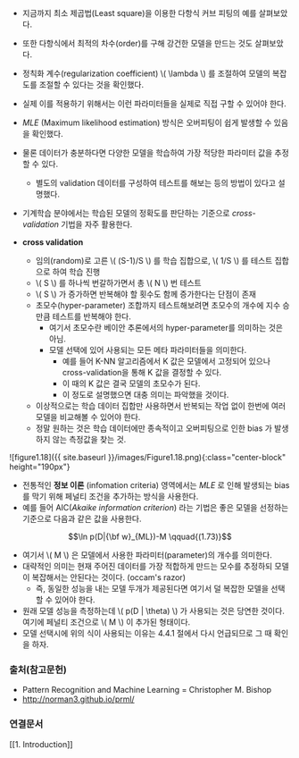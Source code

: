  
- 지금까지 최소 제곱법(Least square)을 이용한 다항식 커브 피팅의 예를 살펴보았다.
- 또한 다항식에서 최적의 차수(order)를 구해 강건한 모델을 만드는 것도 살펴보았다.
- 정칙화 계수(regularization coefficient) \\( \lambda \\) 를 조절하여 모델의 복잡도를 조절할 수 있다는 것을 확인했다.
- 실제 이를 적용하기 위해서는 이런 파라미터들을 실제로 직접 구할 수 있어야 한다.

- *MLE* (Maximum likelihood estimation) 방식은 오버피팅이 쉽게 발생할 수 있음을 확인했다.
- 물론 데이터가 충분하다면 다양한 모델을 학습하여 가장 적당한 파라미터 값을 추정할 수 있다.
    - 별도의 validation 데이터를 구성하여 테스트를 해보는 등의 방법이 있다고 설명했다.
- 기계학습 분야에서는 학습된 모델의 정확도를 판단하는 기준으로 *cross-validation* 기법을 자주 활용한다.

- **cross validation**
    - 임의(random)로 고른 \\( (S-1)/S \\) 를 학습 집합으로, \\( 1/S \\) 를 테스트 집합으로 하여 학습 진행
    - \\( S \\) 를 하나씩 번갈하가면서 총 \\( N \\) 번 테스트
    - \\( S \\) 가 증가하면 반복해야 할 횟수도 함께 증가한다는 단점이 존재
    - 초모수(hyper-parameter) 조합까지 테스트해보려면 초모수의 개수에 지수 승만큼 테스트를 반복해야 한다.
        - 여기서 초모수란 베이안 추론에서의 hyper-parameter를 의미하는 것은 아님.
        - 모델 선택에 있어 사용되는 모든 메타 파라미터들을 의미한다.
            - 예를 들어 K-NN 알고리즘에서 K 값은 모델에서 고정되어 있으나 cross-validation을 통해 K 값을 결정할 수 있다.
            - 이 때의 K 값은 결국 모델의 초모수가 된다.
            - 이 정도로 설명했으면 대충 의미는 파악했을 것이다.
    - 이상적으로는 학습 데이터 집합만 사용하면서 반복되는 작업 없이 한번에 여러 모델을 비교해볼 수 있어야 한다.
    - 정말 원하는 것은 학습 데이터에만 종속적이고 오버피팅으로 인한 bias 가 발생하지 않는 측정값을 찾는 것.

![figure1.18]({{ site.baseurl }}/images/Figure1.18.png){:class="center-block" height="190px"}
  
- 전통적인 **정보 이론** (infomation criteria) 영역에서는 *MLE* 로 인해 발생되는 bias를 막기 위해 페널티 조건을 추가하는 방식을 사용한다.
- 예를 들어 AIC(*Akaike information criterion*) 라는 기법은 좋은 모델을 선정하는 기준으로 다음과 같은 값을 사용한다.

$$\ln p(D|{\bf w}_{ML})-M \qquad{(1.73)}$$

- 여기서 \\( M \\) 은 모델에서 사용한 파라미터(parameter)의 개수를 의미한다.
- 대략적인 의미는 현재 주어진 데이터를 가장 적합하게 만드는 모수를 추정하되 모델이 복잡해서는 안된다는 것이다. (occam's razor)
    - 즉, 동일한 성능을 내는 모델 두개가 제공된다면 여기서 덜 복잡한 모델을 선택할 수 있어야 한다.
- 원래 모델 성능을 측정하는데 \\( p(D \| \theta) \\) 가 사용되는 것은 당연한 것이다. 여기에 페널티 조건으로 \\( M \\) 이 추가된 형태이다. 
- 모델 선택시에 위의 식이 사용되는 이유는 4.4.1 절에서 다시 언급되므로 그 때 확인을 하자.

### 출처(참고문헌)
- Pattern Recognition and Machine Learning = Christopher M. Bishop
- http://norman3.github.io/prml/

### 연결문서
[[1. Introduction]]